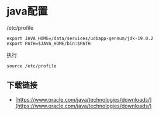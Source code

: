 # java配置

/etc/profile
```
export JAVA_HOME=/data/services/udbapp-gennum/jdk-19.0.2
export PATH=$JAVA_HOME/bin:$PATH
```

执行
```
source /etc/profile
```


## 下载链接

- [https://www.oracle.com/java/technologies/downloads/](https://www.oracle.com/java/technologies/downloads/)
